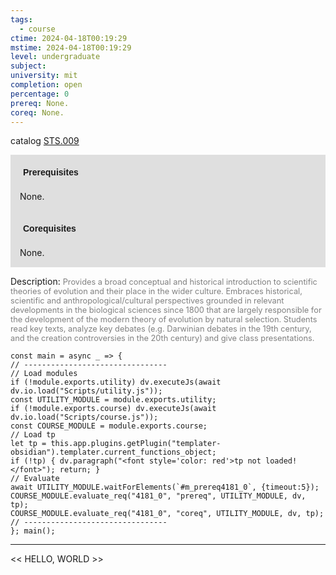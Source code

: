 ```yaml
---
tags:
  - course
ctime: 2024-04-18T00:19:29
mstime: 2024-04-18T00:19:29
level: undergraduate
subject: 
university: mit
completion: open
percentage: 0
prereq: None.
coreq: None.
---
```


catalog [STS.009](http://student.mit.edu/catalog/mSTSa.html#STS.009)

<span style="display: block; padding: 15px; background-color: rgb(100, 100, 100, 0.2);"><font id="m_prereq4181_0" style="display: block; font-family: Arial, sans-serif; font-weight: bold; padding: 5px">Prerequisites</font><br><span id="prereq4181_0">None.</span></span>
<span style="display: block; padding: 15px; background-color: rgb(100, 100, 100, 0.2);"><font id="m_coreq4181_0" style="display: block; font-family: Arial, sans-serif; font-weight: bold; padding: 5px">Corequisites</font><br><span id="coreq4181_0">None.</span></span>

<font style="">Description:</font>
<font style="color: grey; font-size: 0.8rem;">Provides a broad conceptual and historical introduction to scientific theories of evolution and their place in the wider culture.  Embraces historical, scientific and anthropological/cultural perspectives grounded in relevant developments in the biological sciences since 1800 that are largely responsible for the development of the modern theory of evolution by natural selection.  Students read key texts, analyze key debates (e.g. Darwinian debates in the 19th century, and the creation controversies in the 20th century) and give class presentations.</font>

```dataviewjs
const main = async _ => {
// --------------------------------
// Load modules
if (!module.exports.utility) dv.executeJs(await dv.io.load("Scripts/utility.js"));
const UTILITY_MODULE = module.exports.utility;
if (!module.exports.course) dv.executeJs(await dv.io.load("Scripts/course.js"));
const COURSE_MODULE = module.exports.course;
// Load tp
let tp = this.app.plugins.getPlugin("templater-obsidian").templater.current_functions_object;
if (!tp) { dv.paragraph("<font style='color: red'>tp not loaded!</font>"); return; }
// Evaluate
await UTILITY_MODULE.waitForElements(`#m_prereq4181_0`, {timeout:5});
COURSE_MODULE.evaluate_req("4181_0", "prereq", UTILITY_MODULE, dv, tp);
COURSE_MODULE.evaluate_req("4181_0", "coreq", UTILITY_MODULE, dv, tp);
// --------------------------------
}; main();
```

---

<< HELLO, WORLD >>
